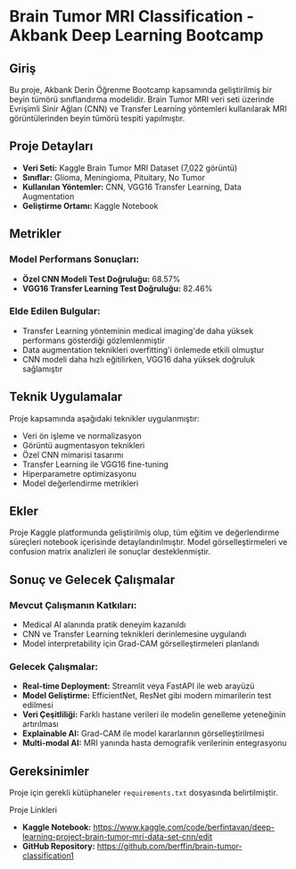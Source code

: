 # Brain Tumor MRI Classification - Akbank Deep Learning Bootcamp

## Giriş
Bu proje, Akbank Derin Öğrenme Bootcamp kapsamında geliştirilmiş bir beyin tümörü sınıflandırma modelidir. Brain Tumor MRI veri seti üzerinde Evrişimli Sinir Ağları (CNN) ve Transfer Learning yöntemleri kullanılarak MRI görüntülerinden beyin tümörü tespiti yapılmıştır.

## Proje Detayları
- **Veri Seti:** Kaggle Brain Tumor MRI Dataset (7,022 görüntü)
- **Sınıflar:** Glioma, Meningioma, Pituitary, No Tumor
- **Kullanılan Yöntemler:** CNN, VGG16 Transfer Learning, Data Augmentation
- **Geliştirme Ortamı:** Kaggle Notebook

## Metrikler
### Model Performans Sonuçları:
- **Özel CNN Modeli Test Doğruluğu:** 68.57%
- **VGG16 Transfer Learning Test Doğruluğu:** 82.46%

### Elde Edilen Bulgular:
- Transfer Learning yönteminin medical imaging'de daha yüksek performans gösterdiği gözlemlenmiştir
- Data augmentation teknikleri overfitting'i önlemede etkili olmuştur
- CNN modeli daha hızlı eğitilirken, VGG16 daha yüksek doğruluk sağlamıştır

## Teknik Uygulamalar
Proje kapsamında aşağıdaki teknikler uygulanmıştır:
- Veri ön işleme ve normalizasyon
- Görüntü augmentasyon teknikleri
- Özel CNN mimarisi tasarımı
- Transfer Learning ile VGG16 fine-tuning
- Hiperparametre optimizasyonu
- Model değerlendirme metrikleri

## Ekler
Proje Kaggle platformunda geliştirilmiş olup, tüm eğitim ve değerlendirme süreçleri notebook içerisinde detaylandırılmıştır. Model görselleştirmeleri ve confusion matrix analizleri ile sonuçlar desteklenmiştir.

## Sonuç ve Gelecek Çalışmalar
### Mevcut Çalışmanın Katkıları:
- Medical AI alanında pratik deneyim kazanıldı
- CNN ve Transfer Learning teknikleri derinlemesine uygulandı
- Model interpretability için Grad-CAM görselleştirmeleri planlandı

### Gelecek Çalışmalar:
- **Real-time Deployment:** Streamlit veya FastAPI ile web arayüzü
- **Model Geliştirme:** EfficientNet, ResNet gibi modern mimarilerin test edilmesi
- **Veri Çeşitliliği:** Farklı hastane verileri ile modelin genelleme yeteneğinin artırılması
- **Explainable AI:** Grad-CAM ile model kararlarının görselleştirilmesi
- **Multi-modal AI:** MRI yanında hasta demografik verilerinin entegrasyonu




## Gereksinimler
Proje için gerekli kütüphaneler `requirements.txt` dosyasında belirtilmiştir.


Proje Linkleri
- **Kaggle Notebook:** https://www.kaggle.com/code/berfintavan/deep-learning-project-brain-tumor-mri-data-set-cnn/edit
- **GitHub Repository:** https://github.com/berffin/brain-tumor-classification1

